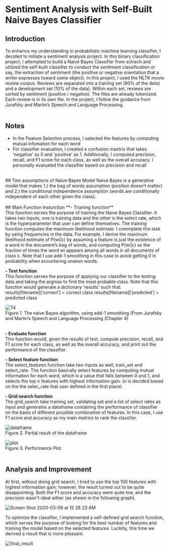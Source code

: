 # Sentiment Analysis with Self-Built Naive Bayes Classifier
## Introduction
To enhance my understanding in probabilistic machine learning classifier, I decided to initiate a sentiment analysis project. In this binary classification project, I attempted to build a Naive Bayes Classifier from sctrach and utilized the self-built classifier to conduct the sentiment classification or say, the extraction of sentiment (the positive or negative orientation that a writer expresses toward some object). In this project, I used the NLTK movie review corpus. Reviews are separated into a training set (80% of the data) and a development set (10% of the data). Within each set, reviews are sorted by sentiment (positive / negative). The files are already tokenized. Each review is in its own file. In the project, I follow the guidance from Jurafsky and Martin’s Speech and Language Processing.<br>
<br>
## Notes
- In the Feature Selection process, I selected the features by computing mutual infomation for each word
- For classifier evaluation, I created a confusion maxtrix that takes 'negative' as 0 and 'positive' as 1. Additionally, 
I computed precision, recall, and F1 score for each class, as well as the overall accuracy. I personally evaluated the classifier based on precision and recall<br>
<br>
## Two assumptions of Naive Bayes Model
Naive Bayes is a generative model that makes 1.) the bag of words assumption (position doesn’t matter) and 2.) the conditional independence assumption (words are conditionally independent of each other given the class).<br>
<br>
## Main Function Insturction
**- Trianing function**<br >
This function serves the purpose of training the Naive Bayes Classifier. It takes two inputs, one is training data and the other is the select rate, which is the hyperparameter that user can define themselves. The training function computes the  maximum likelihood estimate. I commplete this task by using frequencies in the data. For example, I derive the maximum likelihood estimate of P(wi|c) by assuming a feature is just the existence of a word in the document’s bag of words, and computing P(wi|c) as the fraction of times the word wi appears among all words in all documents of class c. Note that I use add-1 smoothing in this case to avoid getting 0 in probability when ecountering unseen words.
<br>

**- Test function**<br >
This function serves the purpose of applying our classifier to the testing data and taking the argmax to find the most probable class. Note that this function would generate a dictionary 'results' such that:<br>
results[filename][‘correct’] = correct class
results[filename][‘predicted’] = predicted class


![T4](https://user-images.githubusercontent.com/60050802/76669506-48c08b80-6562-11ea-82fd-d628355260c1.png)<br>
Figure 1. The naive Bayes algorithm, using add-1 smoothing (From Jurafsky and Martin’s Speech and Language Processing (Chapter 4)<br >
<br>

**- Evaluate function**<br >
This function would, given the results of test, compute precision, recall, and F1 score for each class, as well as the overall accuracy, and print out the performance of the classifier.
<br>

**- Select feature function**<br >
The select_features function take two inputs as well, train_set and select_rate. The function basically select features by computing mutual information for each word, which is a value that falls between 0 and 1, and selects the top n features with highest information gain. (n is decided based on the the selec_rate that user defined in the first place)
<br>

**- Grid search function**<br >
The grid_search take training set, validating set and a list of select rates as input and generates a dataframe containing the performance of classifier on the basis of different possible combination of features. In this case, I use F1 score and accuracy as my main metrics to rank the classfier.

![dataframe](https://user-images.githubusercontent.com/60050802/76670519-57f60800-6567-11ea-9582-38b7a2d4e43c.png)<br>
Figure 2. Partial result of the dataframe<br>


![plot](https://user-images.githubusercontent.com/60050802/76670542-778d3080-6567-11ea-93f4-9557a15e9fe8.png)<br>
Figure 3. Performance Plot<br>
<br>

## Analysis and Improvement
At first, without doing grid search, I tried to use the top 100 features with highest information gain; however, the result turned out to be quite disappointing. Both the F1 score and accuracy were quite low, and the precision wasn't ideal either (as shown in the following graph).

![Screen Shot 2020-03-08 at 12 28 23 AM](https://user-images.githubusercontent.com/60050802/76157216-db30dd00-60d3-11ea-9fd1-e55d11a07d51.png)

To optimize the classifier, I implemented a self-defined grid search function, which serves the purpose of looking for the best number of features and training the model based on the selected features. Lucklily, this time we derived a result that is more pleasant. 


![final_result](https://user-images.githubusercontent.com/60050802/76669654-02b7f780-6563-11ea-9814-e24fc248975d.png)



